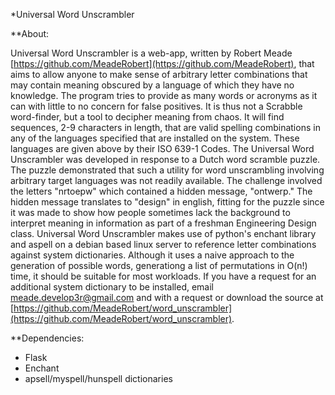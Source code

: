*Universal Word Unscrambler

**About:

Universal Word Unscrambler is a web-app, written by Robert Meade [https://github.com/MeadeRobert](https://github.com/MeadeRobert), that aims to allow anyone to make sense of arbitrary letter combinations that may contain meaning obscured by a language of which they have no knowledge. The program tries to provide as many words or acronyms as it can with little to no concern for false positives. It is thus not a Scrabble word-finder, but a tool to decipher meaning from chaos. It will find sequences, 2-9 characters in length, that are valid spelling combinations in any of the languages specified that are installed on the system. These languages are given above by their ISO 639-1 Codes.
The Universal Word Unscrambler was developed in response to a Dutch word scramble puzzle. The puzzle demonstrated that such a utility for word unscrambling involving arbitrary target languages was not readily available. The challenge involved the letters "nrtoepw" which contained a hidden message, "ontwerp." The hidden message translates to "design" in english, fitting for the puzzle since it was made to show how people sometimes lack the background to interpret meaning in information as part of a freshman Engineering Design class.
Universal Word Unscrambler makes use of python's enchant library and aspell on a debian based linux server to reference letter combinations against system dictionaries. Although it uses a naive approach to the generation of possible words, generationg a list of permutations in O(n!) time, it should be suitable for most workloads. If you have a request for an additional system dictionary to be installed, email [meade.develop3r@gmail.com](meade.develop3r@gmail.com) and with a request or download the source at [https://github.com/MeadeRobert/word_unscrambler](https://github.com/MeadeRobert/word_unscrambler). 

**Dependencies:

- Flask
- Enchant
- apsell/myspell/hunspell dictionaries